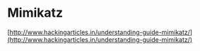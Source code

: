 # Mimikatz

[http://www.hackingarticles.in/understanding-guide-mimikatz/](http://www.hackingarticles.in/understanding-guide-mimikatz/)
